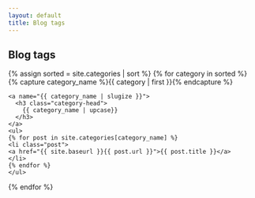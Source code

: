 ```yaml
---
layout: default
title: Blog tags
---
```

<h2>Blog tags</h2>
<div id="archives">
{% assign sorted = site.categories | sort %}
{% for category in sorted %}
  <div class="archive-group">
    {% capture category_name %}{{ category | first }}{% endcapture %}
    <div id="#{{ category_name | slugize }}"></div>

    <a name="{{ category_name | slugize }}">
      <h3 class="category-head">
        {{ category_name | upcase}}
      </h3>
    </a>
    <ul>
    {% for post in site.categories[category_name] %}
    <li class="post">
    <a href="{{ site.baseurl }}{{ post.url }}">{{ post.title }}</a>
    </li>
    {% endfor %}
    </ul>
  </div>
{% endfor %}
</div>
